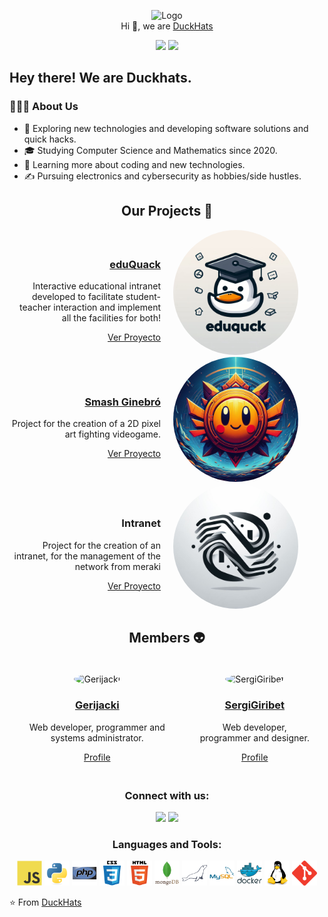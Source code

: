 <p align="center">
  <img src="https://github.com/DuckHats.png" width="100" alt="Logo"/><br/>
  Hi 👋, we are <a href="https://github.com/DuckHats">DuckHats</a>
</p>

<p align="center">
    <a href="https://github.com/DuckHats/stargazers"><img src="https://img.shields.io/github/stars/DuckHats/DuckHats.github.io?colorA=363a4f&colorB=b7bdf8&style=for-the-badge"></a>
    <a href="https://github.com/DuckHats/DuckHats.github.io/contributors"><img src="https://img.shields.io/github/contributors/DuckHats/DuckHats.github.io?colorA=363a4f&colorB=a6da95&style=for-the-badge"></a>
</p>

## Hey there! We are Duckhats.

### 👨🏻‍💻 About Us
- 🤔 Exploring new technologies and developing software solutions and quick hacks.
- 🎓 Studying Computer Science and Mathematics since 2020.
- 🌱 Learning more about coding and new technologies.
- ✍️ Pursuing electronics and cybersecurity as hobbies/side hustles.

<!-- Sección de Proyectos -->
<h2 align="center">Our Projects 👾</h2>

<!-- Proyecto 1 -->
<div style="display: flex; align-items: center; justify-content: center;">
  <div style="flex: 1; text-align: right; padding-right: 20px;">
    <h3><a href="https://github.com/DuckHats/eduQuack">eduQuack</a></h3>
    <p>Interactive educational intranet developed to facilitate student-teacher interaction and implement all the facilities for both!</p>
    <a href="./eduQuack">Ver Proyecto</a>
  </div>
  <div style="flex: 1;">
    <img src="./img/eduQuack.jpg" alt="eduQuack" width="200px" style="border-radius: 50%;" />

  </div>
</div>

<!-- Proyecto 2 -->
<div style="display: flex; align-items: center; justify-content: center;">
  <div style="flex: 1; text-align: right; padding-right: 20px;">
    <h3><a href="https://github.com/DuckHats/Smash-Ginebro">Smash Ginebró</a></h3>
    <p>Project for the creation of a 2D pixel art fighting videogame.</p>
    <a href="./Smash-Ginebro">Ver Proyecto</a>
  </div>
  <div style="flex: 1;">
    <img src="./img/Smash-Ginebro.jpg" alt="eduQuack" width="200px" style="border-radius: 50%;" />

  </div>
</div>

<!-- Proyecto 3 -->
<div style="display: flex; align-items: center; justify-content: center;">
  <div style="flex: 1; text-align: right; padding-right: 20px;">
    <!-- <h3><a href="https://github.com/DuckHats/Scripting-Dashboard">Intranet</a></h3> -->
    <h3>Intranet</h3>
    <p>Project for the creation of an intranet, for the management of the network from meraki</p>
    <a href="./Intranet">Ver Proyecto</a>
  </div>
  <div style="flex: 1;">
    <img src="./img/Intranet.jpg" alt="eduQuack" width="200px" style="border-radius: 50%;" />

  </div>
</div>

<h2 align="center">Members 👽 </h2>
<!-- Sección de Miembros -->
<div style="display: flex; flex-direction: row; justify-content: center; align-items: center;">

  <!-- Miembro 1 -->
  <div style="text-align: center; margin: 20px;">
    <img src="https://github.com/Gerijacki.png" alt="Gerijacki" width="200px" style="border-radius: 50%;" />
    <h3><a href="https://github.com/Gerijacki">Gerijacki</a></h3>
    <p>Web developer, programmer and systems administrator.</p>
    <a href="https://github.com/Gerijacki">Profile</a>
  </div>

  <!-- Miembro 2 -->
  <div style="text-align: center; margin: 20px;">
    <img src="https://github.com/SergiGiribet.png" alt="SergiGiribet" width="200px" style="border-radius: 50%;" />
    <h3><a href="https://github.com/SergiGiribet">SergiGiribet</a></h3>
    <p>Web developer, programmer and designer.</p>
    <a href="https://github.com/SergiGiribet">Profile</a>
  </div>

</div>



<!-- Enlaces a Redes Sociales -->
<h3 align="center">Connect with us:</h3>
<div align="center">
  <a href="https://github.com/DuckHats" target="_blank"><img src="https://img.shields.io/badge/GitHub-100000?style=for-the-badge&logo=github&logoColor=white" target="_blank"></a>
  <a href="MAILTO:duck4hats@gmail.com"><img src="https://img.shields.io/badge/-Gmail-%23333?style=for-the-badge&logo=gmail&logoColor=white" target="_blank"></a>
</div>

<!-- Lenguajes y Herramientas -->
<h3 align="center">Languages ​​and Tools:</h3>
<div align="center">
    <img src="https://raw.githubusercontent.com/teamedwardforever/Readme-Generator/71f25dd8b98329b168142a6b782a107b75eab178/svg/Skills/Languages/javascript-original.svg" alt="Javascript" width="40" height="40"/>
    <img src="https://raw.githubusercontent.com/teamedwardforever/Readme-Generator/71f25dd8b98329b168142a6b782a107b75eab178/svg/Skills/Languages/python-original.svg" alt="Python" width="40" height="40"/>
    <img src="https://raw.githubusercontent.com/teamedwardforever/Readme-Generator/71f25dd8b98329b168142a6b782a107b75eab178/svg/Skills/Languages/php-original.svg" alt="PHP" width="40" height="40"/>
    <img src="https://raw.githubusercontent.com/teamedwardforever/Readme-Generator/71f25dd8b98329b168142a6b782a107b75eab178/svg/Skills/Frontend/css3-original-wordmark.svg" alt="Css" width="40" height="40"/>
    <img src="https://raw.githubusercontent.com/teamedwardforever/Readme-Generator/71f25dd8b98329b168142a6b782a107b75eab178/svg/Skills/Frontend/html5-original-wordmark.svg" alt="HTML" width="40" height="40"/>
    <img src="https://raw.githubusercontent.com/teamedwardforever/Readme-Generator/71f25dd8b98329b168142a6b782a107b75eab178/svg/Skills/Database/mongodb-original-wordmark.svg" alt="Mongodb" width="40" height="40"/>
    <img src="https://raw.githubusercontent.com/teamedwardforever/Readme-Generator/71f25dd8b98329b168142a6b782a107b75eab178/svg/Skills/Database/mariadb-icon.svg" alt="Mariadb" width="40" height="40"/>
    <img src="https://raw.githubusercontent.com/teamedwardforever/Readme-Generator/71f25dd8b98329b168142a6b782a107b75eab178/svg/Skills/Database/mysql-original-wordmark.svg" alt="Mysql" width="40" height="40"/>
    <img src="https://raw.githubusercontent.com/teamedwardforever/Readme-Generator/71f25dd8b98329b168142a6b782a107b75eab178/svg/Skills/Devops/docker-original-wordmark.svg" alt="Docker" width="40" height="40"/>
    <img src="https://raw.githubusercontent.com/teamedwardforever/Readme-Generator/71f25dd8b98329b168142a6b782a107b75eab178/svg/Skills/Other/linux-original.svg" alt="Linux" width="40" height="40"/>
    <img src="https://raw.githubusercontent.com/teamedwardforever/Readme-Generator/71f25dd8b98329b168142a6b782a107b75eab178/svg/Skills/Other/git-scm-icon.svg" alt="Git" width="40" height="40"/>

</div>

⭐️ From [DuckHats](https://github.com/DuckHats)
